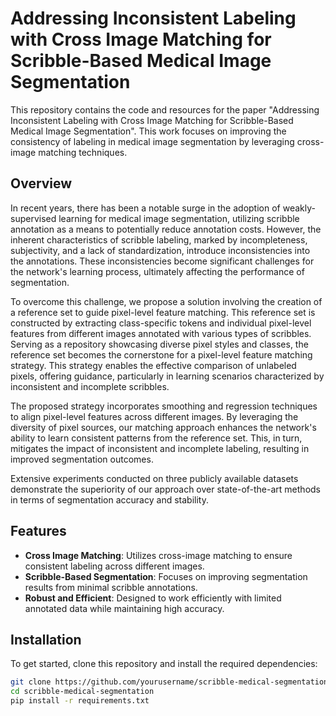 # Addressing Inconsistent Labeling with Cross Image Matching for Scribble-Based Medical Image Segmentation

This repository contains the code and resources for the paper "Addressing Inconsistent Labeling with Cross Image Matching for Scribble-Based Medical Image Segmentation". This work focuses on improving the consistency of labeling in medical image segmentation by leveraging cross-image matching techniques.

## Overview

In recent years, there has been a notable surge in the adoption of weakly-supervised learning for medical image segmentation, utilizing scribble annotation as a means to potentially reduce annotation costs. However, the inherent characteristics of scribble labeling, marked by incompleteness, subjectivity, and a lack of standardization, introduce inconsistencies into the annotations. These inconsistencies become significant challenges for the network's learning process, ultimately affecting the performance of segmentation.

To overcome this challenge, we propose a solution involving the creation of a reference set to guide pixel-level feature matching. This reference set is constructed by extracting class-specific tokens and individual pixel-level features from different images annotated with various types of scribbles. Serving as a repository showcasing diverse pixel styles and classes, the reference set becomes the cornerstone for a pixel-level feature matching strategy. This strategy enables the effective comparison of unlabeled pixels, offering guidance, particularly in learning scenarios characterized by inconsistent and incomplete scribbles.

The proposed strategy incorporates smoothing and regression techniques to align pixel-level features across different images. By leveraging the diversity of pixel sources, our matching approach enhances the network's ability to learn consistent patterns from the reference set. This, in turn, mitigates the impact of inconsistent and incomplete labeling, resulting in improved segmentation outcomes.

Extensive experiments conducted on three publicly available datasets demonstrate the superiority of our approach over state-of-the-art methods in terms of segmentation accuracy and stability.

## Features

- **Cross Image Matching**: Utilizes cross-image matching to ensure consistent labeling across different images.
- **Scribble-Based Segmentation**: Focuses on improving segmentation results from minimal scribble annotations.
- **Robust and Efficient**: Designed to work efficiently with limited annotated data while maintaining high accuracy.

## Installation

To get started, clone this repository and install the required dependencies:

```bash
git clone https://github.com/yourusername/scribble-medical-segmentation.git
cd scribble-medical-segmentation
pip install -r requirements.txt
